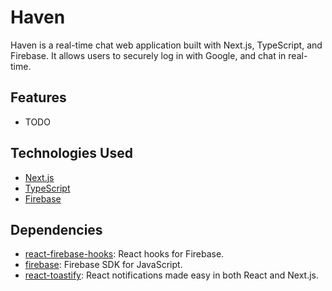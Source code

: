 # Haven 

Haven is a real-time chat web application built with Next.js, TypeScript, and Firebase. It allows users to securely log in with Google, and chat in real-time.

## Features

- TODO

## Technologies Used

- [Next.js](https://nextjs.org/)
- [TypeScript](https://www.typescriptlang.org/)
- [Firebase](https://firebase.google.com/)

## Dependencies

- [react-firebase-hooks](https://github.com/CSFrequency/react-firebase-hooks): React hooks for Firebase.
- [firebase](https://firebase.google.com/docs/web/setup): Firebase SDK for JavaScript.
- [react-toastify](https://github.com/fkhadra/react-toastify): React notifications made easy in both React and Next.js.
